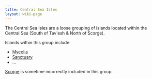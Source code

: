 ```yaml
---
title: Central Sea Isles
layout: wiki-page
---
```


The Central Sea Isles are a loose grouping of islands located within the Central Sea (South of Tav'esh & North of Scorge).

Islands within this group include:
- [Mycelia](/wiki/places/Mycelia)
- [Sanctuary](/wiki/places/Sanctuary)
- ...

[Scorge](Scorge) is sometime incorrectly included in this group.